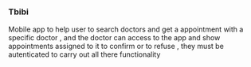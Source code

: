 # <h3>Tbibi </h3>

Mobile app to help user to search doctors and get a appointment with a specific doctor , and the doctor can access to the app and show appointments assigned to it to confirm or to refuse , they must be autenticated to carry out all there functionality
